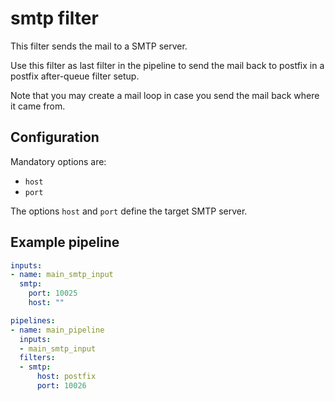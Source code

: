 # smtp filter

This filter sends the mail to a SMTP server.

Use this filter as last filter in the pipeline to send the mail back to postfix 
in a postfix after-queue filter setup. 

Note that you may create a mail loop in case you send the mail back where it came from.

## Configuration

Mandatory options are:

- `host`
- `port`

The options `host` and `port` define the target SMTP server.

## Example pipeline

```yaml
inputs:
- name: main_smtp_input
  smtp:
    port: 10025
    host: ""

pipelines:
- name: main_pipeline
  inputs:
  - main_smtp_input
  filters:
  - smtp:
      host: postfix
      port: 10026
```
